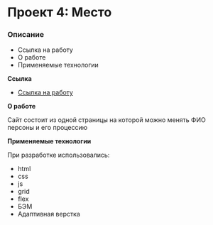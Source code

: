 # Проект 4: Место

### Описание

* Ссылка на работу
* О работе
* Применяемые технологии

**Ссылка**

* [Ссылка на работу](https://johnjoy665.github.io/mesto/index.html)

**О работе**

Сайт состоит из одной страницы на которой можно менять ФИО персоны и его процессию

**Применяемые технологии**

При разработке использовались:
* html
* css
* js
* grid
* flex
* БЭМ
* Адаптивная верстка